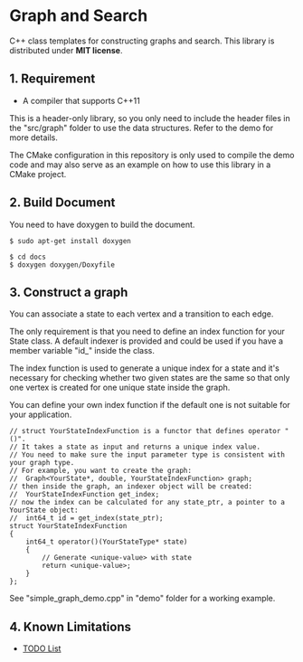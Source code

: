 # Graph and Search

C++ class templates for constructing graphs and search. This library is distributed under **MIT license**.

## 1. Requirement

* A compiler that supports C++11

This is a header-only library, so you only need to include the header files in the "src/graph" folder to use the data structures. Refer to the demo for more details.

The CMake configuration in this repository is only used to compile the demo code and may also serve as an example on how to use this library in a CMake project.

## 2. Build Document

You need to have doxygen to build the document.
```
$ sudo apt-get install doxygen
```
```
$ cd docs
$ doxygen doxygen/Doxyfile
```

## 3. Construct a graph

You can associate a state to each vertex and a transition to each edge. 

The only requirement is that you need to define an index function for your State class. A default indexer is provided and could be used if you have a member variable "id_" inside the class. 

The index function is used to generate a unique index for a state and it's necessary for checking whether two given states are the same so that only one vertex is created for one unique state inside the graph.

You can define your own index function if the default one is not suitable for your application.

```
// struct YourStateIndexFunction is a functor that defines operator "()". 
// It takes a state as input and returns a unique index value. 
// You need to make sure the input parameter type is consistent with your graph type.
// For example, you want to create the graph:
//  Graph<YourState*, double, YourStateIndexFunction> graph;
// then inside the graph, an indexer object will be created:
//  YourStateIndexFunction get_index;
// now the index can be calculated for any state_ptr, a pointer to a YourState object:
//  int64_t id = get_index(state_ptr);
struct YourStateIndexFunction
{
    int64_t operator()(YourStateType* state)
    {
        // Generate <unique-value> with state
        return <unique-value>;
    }
};
```

See "simple_graph_demo.cpp" in "demo" folder for a working example.

## 4. Known Limitations

* [TODO List](./TODO.md)

